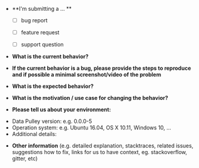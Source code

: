   
* **I'm submitting a ... **
  - [ ] bug report
  - [ ] feature request
  - [ ] support question


* **What is the current behavior?**



* **If the current behavior is a bug, please provide the steps to 
reproduce and if possible a minimal screenshot/video of the problem** 



* **What is the expected behavior?**



* **What is the motivation / use case for changing the behavior?**



* **Please tell us about your environment:**

- Data Pulley version: e.g. 0.0.0-5
- Operation system: e.g. Ubuntu 16.04, OS X 10.11, Windows 10, ...
- Additional details:


* **Other information** (e.g. detailed explanation, stacktraces, 
related issues, suggestions how to fix, links for us to have context, 
eg. stackoverflow, gitter, etc)
  
